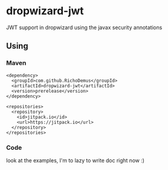 # dropwizard-jwt
JWT support in dropwizard using the javax security annotations

## Using
### Maven
    <dependency>
      <groupId>com.github.RichoDemus</groupId>
      <artifactId>dropwizard-jwt</artifactId>
      <version>prerelease</version>
    </dependency>
    
    <repositories>
      <repository>
        <id>jitpack.io</id>
        <url>https://jitpack.io</url>
      </repository>
    </repositories>
    
### Code
look at the examples, I'm to lazy to write doc right now :)
